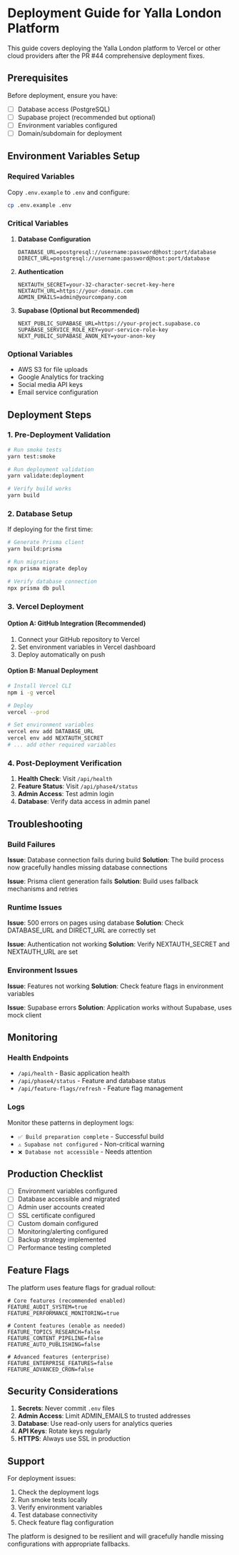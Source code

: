 # Deployment Guide for Yalla London Platform

This guide covers deploying the Yalla London platform to Vercel or other cloud providers after the PR #44 comprehensive deployment fixes.

## Prerequisites

Before deployment, ensure you have:

- [ ] Database access (PostgreSQL)
- [ ] Supabase project (recommended but optional)
- [ ] Environment variables configured
- [ ] Domain/subdomain for deployment

## Environment Variables Setup

### Required Variables

Copy `.env.example` to `.env` and configure:

```bash
cp .env.example .env
```

### Critical Variables

1. **Database Configuration**
   ```env
   DATABASE_URL=postgresql://username:password@host:port/database
   DIRECT_URL=postgresql://username:password@host:port/database
   ```

2. **Authentication**
   ```env
   NEXTAUTH_SECRET=your-32-character-secret-key-here
   NEXTAUTH_URL=https://your-domain.com
   ADMIN_EMAILS=admin@yourcompany.com
   ```

3. **Supabase (Optional but Recommended)**
   ```env
   NEXT_PUBLIC_SUPABASE_URL=https://your-project.supabase.co
   SUPABASE_SERVICE_ROLE_KEY=your-service-role-key
   NEXT_PUBLIC_SUPABASE_ANON_KEY=your-anon-key
   ```

### Optional Variables

- AWS S3 for file uploads
- Google Analytics for tracking
- Social media API keys
- Email service configuration

## Deployment Steps

### 1. Pre-Deployment Validation

```bash
# Run smoke tests
yarn test:smoke

# Run deployment validation
yarn validate:deployment

# Verify build works
yarn build
```

### 2. Database Setup

If deploying for the first time:

```bash
# Generate Prisma client
yarn build:prisma

# Run migrations
npx prisma migrate deploy

# Verify database connection
npx prisma db pull
```

### 3. Vercel Deployment

#### Option A: GitHub Integration (Recommended)

1. Connect your GitHub repository to Vercel
2. Set environment variables in Vercel dashboard
3. Deploy automatically on push

#### Option B: Manual Deployment

```bash
# Install Vercel CLI
npm i -g vercel

# Deploy
vercel --prod

# Set environment variables
vercel env add DATABASE_URL
vercel env add NEXTAUTH_SECRET
# ... add other required variables
```

### 4. Post-Deployment Verification

1. **Health Check**: Visit `/api/health`
2. **Feature Status**: Visit `/api/phase4/status`
3. **Admin Access**: Test admin login
4. **Database**: Verify data access in admin panel

## Troubleshooting

### Build Failures

**Issue**: Database connection fails during build
**Solution**: The build process now gracefully handles missing database connections

**Issue**: Prisma client generation fails
**Solution**: Build uses fallback mechanisms and retries

### Runtime Issues

**Issue**: 500 errors on pages using database
**Solution**: Check DATABASE_URL and DIRECT_URL are correctly set

**Issue**: Authentication not working
**Solution**: Verify NEXTAUTH_SECRET and NEXTAUTH_URL are set

### Environment Issues

**Issue**: Features not working
**Solution**: Check feature flags in environment variables

**Issue**: Supabase errors
**Solution**: Application works without Supabase, uses mock client

## Monitoring

### Health Endpoints

- `/api/health` - Basic application health
- `/api/phase4/status` - Feature and database status
- `/api/feature-flags/refresh` - Feature flag management

### Logs

Monitor these patterns in deployment logs:

- `✅ Build preparation complete` - Successful build
- `⚠️ Supabase not configured` - Non-critical warning
- `❌ Database not accessible` - Needs attention

## Production Checklist

- [ ] Environment variables configured
- [ ] Database accessible and migrated
- [ ] Admin user accounts created
- [ ] SSL certificate configured
- [ ] Custom domain configured
- [ ] Monitoring/alerting configured
- [ ] Backup strategy implemented
- [ ] Performance testing completed

## Feature Flags

The platform uses feature flags for gradual rollout:

```env
# Core features (recommended enabled)
FEATURE_AUDIT_SYSTEM=true
FEATURE_PERFORMANCE_MONITORING=true

# Content features (enable as needed)
FEATURE_TOPICS_RESEARCH=false
FEATURE_CONTENT_PIPELINE=false
FEATURE_AUTO_PUBLISHING=false

# Advanced features (enterprise)
FEATURE_ENTERPRISE_FEATURES=false
FEATURE_ADVANCED_CRON=false
```

## Security Considerations

1. **Secrets**: Never commit `.env` files
2. **Admin Access**: Limit ADMIN_EMAILS to trusted addresses
3. **Database**: Use read-only users for analytics queries
4. **API Keys**: Rotate keys regularly
5. **HTTPS**: Always use SSL in production

## Support

For deployment issues:

1. Check the deployment logs
2. Run smoke tests locally
3. Verify environment variables
4. Test database connectivity
5. Check feature flag configuration

The platform is designed to be resilient and will gracefully handle missing configurations with appropriate fallbacks.